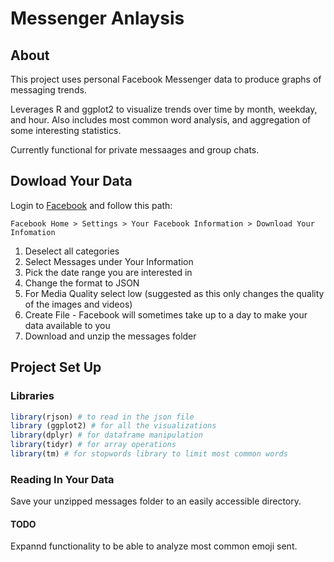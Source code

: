 # Messenger Anlaysis

## About

This project uses personal Facebook Messenger data to produce graphs of messaging trends.

Leverages R and ggplot2 to visualize trends over time by month, weekday, and hour. Also includes most common word analysis, and aggregation of some interesting statistics.

Currently functional for private messaages and group chats.

## Dowload Your Data

Login to [Facebook](https://www.facebook.com "Title") and follow this path:

`Facebook Home > Settings > Your Facebook Information > Download Your Infomation`

1. Deselect all categories
2. Select Messages under Your Information
3. Pick the date range you are interested in
4. Change the format to JSON
5. For Media Quality select low (suggested as this only changes the quality of the images and videos)
6. Create File - Facebook will sometimes take up to a day to make your data available to you
7. Download and unzip the messages folder

## Project Set Up

### Libraries
```r
library(rjson) # to read in the json file
library (ggplot2) # for all the visualizations
library(dplyr) # for dataframe manipulation 
library(tidyr) # for array operations
library(tm) # for stopwords library to limit most common words
```

### Reading In Your Data

Save your unzipped messages folder to an easily accessible directory.





#### TODO ####

Expannd functionality to be able to analyze most common emoji sent.
